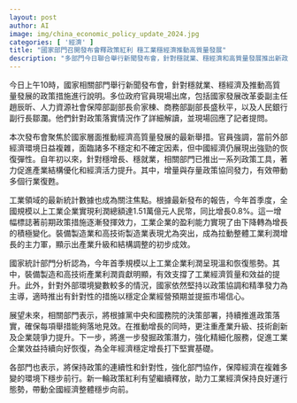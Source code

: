 ```yaml
---
layout: post
author: AI
image: img/china_economic_policy_update_2024.jpg
categories: [ '經濟' ]
title: "國家部門召開發布會釋政策紅利 穩工業穩經濟推動高質量發展"
description: "多部門今日聯合舉行新聞發布會，針對穩就業、穩經濟和高質量發展推出新政策。官員強調，面對複雜外部環境，中國經濟展現強勁恢復彈性。首季規模以上工業企業利潤增長0.8%，裝備製造與高技術產業表現突出，結構調整初見成效。未來將持續推進政策落實，強化產業升級和創新，釋放政策紅利助力全年經濟穩步增長。"
---
```

今日上午10時，國家相關部門舉行新聞發布會，針對穩就業、穩經濟及推動高質量發展的政策措施進行說明。多位政府官員現場出席，包括國家發展改革委副主任趙辰昕、人力資源社會保障部副部長俞家棟、商務部副部長盛秋平，以及人民銀行副行長鄒瀾。他們針對政策落實情況作了詳細解讀，並現場回應了記者提問。

本次發布會聚焦於國家層面推動經濟高質量發展的最新舉措。官員強調，當前外部經濟環境日益複雜，面臨諸多不穩定和不確定因素，但中國經濟仍展現出強勁的恢復彈性。自年初以來，針對穩增長、穩就業，相關部門已推出一系列政策工具，著力促進產業結構優化和經濟活力提升。其中，增量與存量政策協同發力，有效帶動多個行業復甦。

工業領域的最新統計數據也成為關注焦點。根據最新發布的報告，今年首季度，全國規模以上工業企業實現利潤總額達1.51萬億元人民幣，同比增長0.8%。這一增幅標誌著前期政策措施逐漸發揮效力，工業企業的盈利能力實現了由下降轉為增長的積極變化。裝備製造業和高技術製造業表現尤為突出，成為拉動整體工業利潤增長的主力軍，顯示出產業升級和結構調整的初步成效。

國家統計部門分析認為，今年首季規模以上工業企業利潤呈現溫和恢復態勢。其中，裝備製造和高技術產業利潤貢獻明顯，有效支撐了工業經濟質量和效益的提升。此外，針對外部環境變數較多的情況，國家依然堅持以政策協調和精準發力為主導，適時推出有針對性的措施以穩定企業經營預期並提振市場信心。

展望未來，相關部門表示，將根據黨中央和國務院的決策部署，持續推進政策落實，確保每項舉措能夠落地見效。在推動增長的同時，更注重產業升級、技術創新及企業競爭力提升。下一步，將進一步發掘政策潛力，強化精細化服務，促進工業企業效益持續向好恢復，為全年經濟穩定增長打下堅實基礎。

各部門也表示，將保持政策的連續性和針對性，強化部門協作，保障經濟在複雜多變的環境下穩步前行。新一輪政策紅利有望繼續釋放，助力工業經濟保持良好運行態勢，帶動全國經濟整體穩步向前。